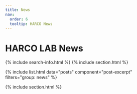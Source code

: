 ```yaml
---
title: News
nav:
  order: 6
  tooltip: HARCO News
---
```


# <i class="fas fa-tools"></i> HARCO LAB News
{% include search-info.html %}
{% include section.html %}


{%
  include list.html
  data="posts"
  component="post-excerpt" 
  filters="group: news"
%}

{% include section.html %}



<!-- ## News Name

Example List
{% include list.html component="card" data="tools" filters="group: previous" %}

{% include section.html %}

## Site or Datas

{% include list.html component="card" data="tools" filters="group: others" %} -->
